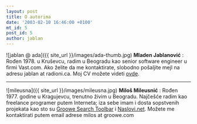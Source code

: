 ```yaml
---
layout: post
title: O autorima
date: '2003-02-10 16:46:00 +0100'
mt_id: 5
post_id: 5
author: jablan
---
```

![jablan @ ada]({{ site_url }}/images/ada-thumb.jpg) **Mladen Jablanović** : Rođen 1978. u Kruševcu, radim u Beogradu kao senior software engineer u firmi Vast.com. Ako želite da me kontaktirate, slobodno pošaljite mejl na adresu jablan at radioni.ca. Moj CV možete videti [ovde](http://www.linkedin.com/in/jablan).

* * *

![mileusna]({{ site_url }}/images/mileusna.jpg) **Miloš Mileusnić** : Rođen 1977. godine u Kragujevcu, trenutno živim u Beogradu. Najčešće radim kao freelance programer putem Interneta; iza sebe imam i dosta sopstvenih projekata kao sto su [Groowe Search Toolbar](http://www.groowe.com) i [Naslovi.net](http://www.naslovi.net). Možete me kontaktirati putem email adrese milos at groowe.com

